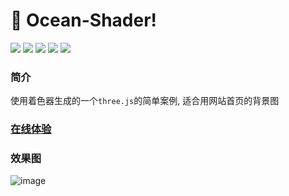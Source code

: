 # 🚀 Ocean-Shader!

<div>
  <img src="https://img.shields.io/github/languages/top/fengtianxi001/ocean-shader">
  <img src="https://travis-ci.org/boennemann/badges.svg?branch=master">
  <img src="https://img.shields.io/github/issues/fengtianxi001/ocean-shader">
  <img src="https://img.shields.io/github/forks/fengtianxi001/ocean-shader">
  <img src="https://img.shields.io/github/stars/fengtianxi001/ocean-shader">
</div>

### 简介
  使用着色器生成的一个`three.js`的简单案例, 适合用网站首页的背景图
  
### [在线体验](http://112.124.22.244/ocean-shader/index.html)

### 效果图 
![image](https://github.com/fengtianxi001/Ocean-Shader/blob/main/screenshot/1.gif?raw=true)
